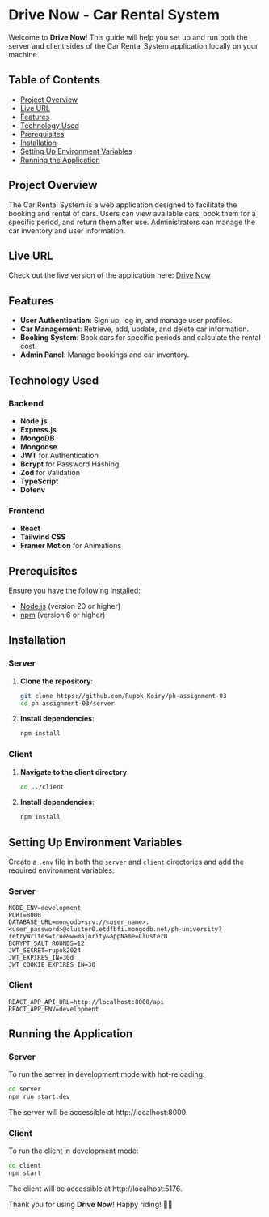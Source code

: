 # Drive Now - Car Rental System

Welcome to **Drive Now**! This guide will help you set up and run both the server and client sides of the Car Rental System application locally on your machine.

## Table of Contents

- [Project Overview](#project-overview)
- [Live URL](#live-url)
- [Features](#features)
- [Technology Used](#technology-used)
- [Prerequisites](#prerequisites)
- [Installation](#installation)
- [Setting Up Environment Variables](#setting-up-environment-variables)
- [Running the Application](#running-the-application)

## Project Overview

The Car Rental System is a web application designed to facilitate the booking and rental of cars. Users can view available cars, book them for a specific period, and return them after use. Administrators can manage the car inventory and user information.

## Live URL

Check out the live version of the application here: [Drive Now](https://your-live-url.com)

## Features

- **User Authentication**: Sign up, log in, and manage user profiles.
- **Car Management**: Retrieve, add, update, and delete car information.
- **Booking System**: Book cars for specific periods and calculate the rental cost.
- **Admin Panel**: Manage bookings and car inventory.

## Technology Used

### Backend

- **Node.js**
- **Express.js**
- **MongoDB**
- **Mongoose**
- **JWT** for Authentication
- **Bcrypt** for Password Hashing
- **Zod** for Validation
- **TypeScript**
- **Dotenv**

### Frontend

- **React**
- **Tailwind CSS**
- **Framer Motion** for Animations

## Prerequisites

Ensure you have the following installed:

- [Node.js](https://nodejs.org/en/download/) (version 20 or higher)
- [npm](https://www.npmjs.com/get-npm) (version 6 or higher)

## Installation

### Server

1. **Clone the repository**:

   ```sh
   git clone https://github.com/Rupok-Koiry/ph-assignment-03
   cd ph-assignment-03/server
   ```

2. **Install dependencies**:

   ```sh
   npm install
   ```

### Client

1. **Navigate to the client directory**:

   ```sh
   cd ../client
   ```

2. **Install dependencies**:

   ```sh
   npm install
   ```

## Setting Up Environment Variables

Create a `.env` file in both the `server` and `client` directories and add the required environment variables:

### Server

```env
NODE_ENV=development
PORT=8000
DATABASE_URL=mongodb+srv://<user_name>:<user_password>@cluster0.etdfbfi.mongodb.net/ph-university?retryWrites=true&w=majority&appName=Cluster0
BCRYPT_SALT_ROUNDS=12
JWT_SECRET=rupok2024
JWT_EXPIRES_IN=30d
JWT_COOKIE_EXPIRES_IN=30
```

### Client

```env
REACT_APP_API_URL=http://localhost:8000/api
REACT_APP_ENV=development
```

## Running the Application

### Server

To run the server in development mode with hot-reloading:

```sh
cd server
npm run start:dev
```

The server will be accessible at http://localhost:8000.

### Client

To run the client in development mode:

```sh
cd client
npm start
```

The client will be accessible at http://localhost:5176.

Thank you for using **Drive Now**! Happy riding! 🚗💨
